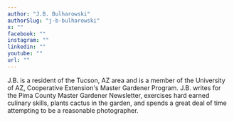 ```yaml
---
author: "J.B. Bulharowski"
authorSlug: "j-b-bulharowski"
x: ""
facebook: ""
instagram: ""
linkedin: ""
youtube: ""
url: ""
---
```


J.B. is a resident of the Tucson, AZ area and is a member of the University of AZ, Cooperative Extension's Master Gardener Program. J.B. writes for the Pima County Master Gardener Newsletter, exercises hard earned culinary skills, plants cactus in the garden, and spends a great deal of time attempting to be a reasonable photographer.
